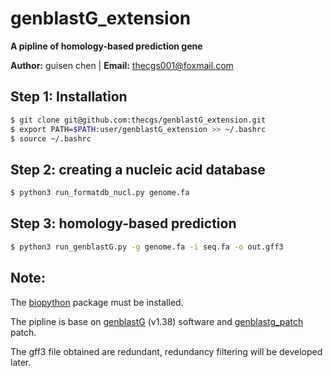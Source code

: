 # **genblastG_extension**

**A pipline of homology-based prediction gene**

**Author:** guisen chen  |  **Email:** <thecgs001@foxmail.com>

## Step 1:  Installation

```bash
$ git clone git@github.com:thecgs/genblastG_extension.git
$ export PATH=$PATH:user/genblastG_extension >> ~/.bashrc
$ source ~/.bashrc
```

## Step 2: creating a nucleic acid database

```bash
$ python3 run_formatdb_nucl.py genome.fa
```

## Step 3:  homology-based prediction

```bash
$ python3 run_genblastG.py -g genome.fa -i seq.fa -o out.gff3
```

## **Note:**

The [biopython](https://biopython.org/) package must be installed.

The pipline is  base on  [genblastG](http://genome.sfu.ca/genblast/download.html) (v1.38) software and [genblastg_patch](https://github.com/epaule/genblastg_patch) patch.

The gff3 file obtained are redundant, redundancy filtering will be developed later.
